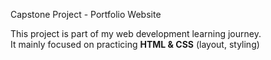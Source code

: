 Capstone Project - Portfolio Website

This project is part of my web development learning journey.  
It mainly focused on practicing **HTML & CSS** (layout, styling) 
